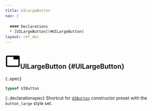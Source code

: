```yaml
---
title: UILargeButton
nav: |

  #### Declarations
  * [UILargeButton](#UILargeButton)
layout: ref_doc
---
```


## ![](/assets/icons/spec-var.svg)UILargeButton {#UILargeButton}
{:.spec}

```typescript
typeof UIButton
```
{:.declarationspec}
Shortcut for [`UIButton`](./UIButton) constructor preset with the `button_large` style set.

